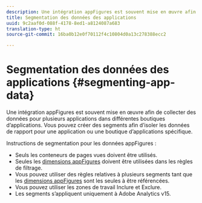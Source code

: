 ```yaml
---
description: Une intégration appFigures est souvent mise en œuvre afin de collecter des données pour plusieurs applications dans différentes boutiques d’applications. Vous pouvez créer des segments afin d’isoler les données de rapport pour une application ou une boutique d’applications spécifique.
title: Segmentation des données des applications
uuid: 9c2aaf0d-088f-4178-8ed1-a8124087a683
translation-type: ht
source-git-commit: 16ba0b12e0f70112f4c10804d0a13c278388ecc2

---
```



# Segmentation des données des applications {#segmenting-app-data}

Une intégration appFigures est souvent mise en œuvre afin de collecter des données pour plusieurs applications dans différentes boutiques d’applications. Vous pouvez créer des segments afin d’isoler les données de rapport pour une application ou une boutique d’applications spécifique.

Instructions de segmentation pour les données appFigures :

* Seuls les conteneurs de pages vues doivent être utilisés.
* Seules les [dimensions appFigures](/help/import/data-connectors/appfigures-overview/appfigures-metrics.md) doivent être utilisées dans les règles de filtrage.
* Vous pouvez utiliser des règles relatives à plusieurs segments tant que les [dimensions appFigures](/help/import/data-connectors/appfigures-overview/appfigures-segment-filter.md) sont les seules à être référencées.
* Vous pouvez utiliser les zones de travail Inclure et Exclure.
* Les segments s’appliquent uniquement à Adobe Analytics v15.

